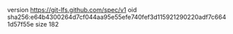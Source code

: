 version https://git-lfs.github.com/spec/v1
oid sha256:e64b4300264d7cf044aa95e55efe740fef3d115921290220adf7c6641d57f55e
size 182
